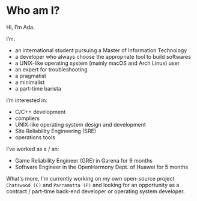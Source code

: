 # Who am I?

Hi, I’m Ada.

I’m:

- an international student pursuing a Master of Information Technology
- a developer who always choose the appropriate tool to build softwares
- a UNIX-like operating system (mainly macOS and Arch Linux) user
- an expert for troubleshooting
- a pragmatist
- a minimalist
- a part-time barista

I’m interested in:

- C/C++ development
- compliers
- UNIX-like operating system design and development
- Site Reliability Engineering (SRE)
- operations tools

I’ve worked as a / an:

- Game Reliability Engineer (GRE) in Garena for 9 months
- Software Engineer in the OpenHarmony Dept. of Huawei for 5 months

What's more, I'm currently working on my own open-source project `Chatswood (C)` and `Parramatta (P)` and looking for an opportunity as a contract / part-time back-end developer or operating system developer.

<!---
classmateada/classmateada is a ✨ special ✨ repository because its `README.md` (this file) appears on your GitHub profile.
You can click the Preview link to take a look at your changes.
--->
